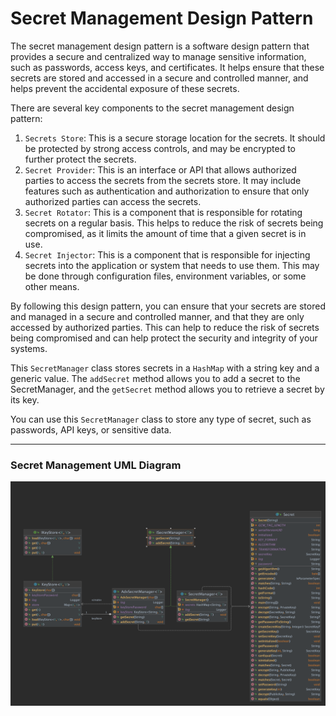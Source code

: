 # Secret Management Design Pattern

The secret management design pattern is a software design pattern that provides 
a secure and centralized way to manage sensitive information, such as passwords, 
access keys, and certificates. It helps ensure that these secrets are stored and 
accessed in a secure and controlled manner, and helps prevent the accidental 
exposure of these secrets.

There are several key components to the secret management design pattern:

1. `Secrets Store`: This is a secure storage location for the secrets. It should be 
protected by strong access controls, and may be encrypted to further protect the secrets.
2. `Secret Provider`: This is an interface or API that allows authorized parties to 
access the secrets from the secrets store. It may include features such as 
authentication and authorization to ensure that only authorized parties can access 
the secrets.
3. `Secret Rotator`: This is a component that is responsible for rotating secrets on 
a regular basis. This helps to reduce the risk of secrets being compromised, as it 
limits the amount of time that a given secret is in use.
4. `Secret Injector`: This is a component that is responsible for injecting secrets 
into the application or system that needs to use them. This may be done through 
configuration files, environment variables, or some other means.

By following this design pattern, you can ensure that your secrets are stored and 
managed in a secure and controlled manner, and that they are only accessed by authorized 
parties. This can help to reduce the risk of secrets being compromised and can help 
protect the security and integrity of your systems.

This `SecretManager` class stores secrets in a `HashMap` with a string key and a 
generic value. The `addSecret` method allows you to add a secret to the 
SecretManager, and the `getSecret` method allows you to retrieve a secret 
by its key.

You can use this `SecretManager` class to store any type of secret, such as 
passwords, API keys, or sensitive data.

---

### Secret Management UML Diagram

[![Secret Management](./docs/images/SecretsManagemantPattern.png)](./docs/images/SecretsManagemantPattern.png)